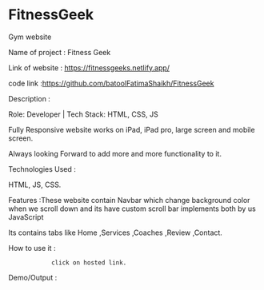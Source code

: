 # FitnessGeek
Gym website



Name of project : Fitness Geek 

Link of website : https://fitnessgeeks.netlify.app/

code link :https://github.com/batoolFatimaShaikh/FitnessGeek

Description : 

Role: Developer | Tech Stack: HTML, CSS, JS

Fully Responsive website works on iPad, iPad pro, large screen and mobile screen.

Always looking Forward to add more and more functionality to it.

              
              
               
  
Technologies Used :

HTML, JS, CSS.
  
Features :These website contain Navbar which change background color when we scroll down and its have custom scroll bar implements both by us JavaScript

Its contains tabs like Home ,Services ,Coaches ,Review ,Contact.
           
           
          
  
How to use it : 

                click on hosted link.

                
             
Demo/Output : 
  

  


